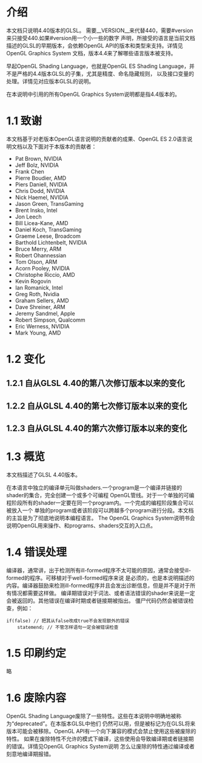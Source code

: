 # 介绍

本文档只说明4.40版本的GLSL。 需要__VERSION__来代替440，需要#version来只接受440.如果#version用一个小一些的数字
声明，所接受的语言是当前文档描述的GLSL的早期版本，会依赖OpenGL API的版本和类型来支持。详情见OpenGL Graphics System
文档，版本4.4来了解哪些语言版本被支持。

早起OpenGL Shading Language，也就是OpenGL ES Shading Language，并不是严格的4.4版本GLSL的子集，尤其是精度、命名隐藏规则，
以及接口变量的处理。详情见对应版本GLSL的说明。

在本说明中引用的所有OpenGL Graphics System说明都是指4.4版本的。

# 1.1 致谢

本文档基于对老版本OpenGL语言说明的贡献者的成果、OpenGL ES 2.0语言说明文档以及下面对于本版本的贡献者：

- Pat Brown, NVIDIA
- Jeff Bolz, NVIDIA
- Frank Chen
- Pierre Boudier, AMD
- Piers Daniell, NVIDIA
- Chris Dodd, NVIDIA
- Nick Haemel, NVIDIA
- Jason Green, TransGaming
- Brent Insko, Intel
- Jon Leech
- Bill Licea-Kane, AMD
- Daniel Koch, TransGaming
- Graeme Leese, Broadcom
- Barthold Lichtenbelt, NVIDIA
- Bruce Merry, ARM
- Robert Ohannessian
- Tom Olson, ARM
- Acorn Pooley, NVIDIA
- Christophe Riccio, AMD
- Kevin Rogovin
- Ian Romanick, Intel
- Greg Roth, Nvidia
- Graham Sellers, AMD
- Dave Shreiner, ARM
- Jeremy Sandmel, Apple
- Robert Simpson, Qualcomm
- Eric Werness, NVIDIA
- Mark Young, AMD

# 1.2 变化

## 1.2.1 自从GLSL 4.40的第八次修订版本以来的变化

## 1.2.2 自从GLSL 4.40的第七次修订版本以来的变化

## 1.2.3 自从GLSL 4.40的第六次修订版本以来的变化

# 1.3 概览

本文档描述了GLSL 4.40版本。

在本语言中独立的编译单元叫做shaders.一个program是一个编译并链接的shader的集合，完全创建一个或多个可编程
OpenGL管线。对于一个单独的可编程阶段所有的shader一定要在同一个program内。一个完成的编程阶段集合可以被放入一个
单独的program或者该阶段可以跨越多个program进行分段。本文档的主旨是为了彻底地说明本编程语言。
The OpenGL Graphics System说明书会说明OpenGL用来操作、和programs、shaders交互的入口点。

# 1.4 错误处理

编译器，通常讲，出于检测所有ill-formed程序不太可能的原因，通常会接受ill-formed的程序。可移植对于well-formed程序来说
是必须的，也是本说明描述的内容。编译器鼓励来检测ill-formed程序并且会发出诊断信息，但是并不是对于所有情况都需要这样做。
编译期错误对于词法、或者语法错误的shader来说是一定会被返回的。其他错误在编译时期或者链接期被指出。
僵尸代码仍然会被错误检查，例如：

```
if(false) // 把其从false改成true不会发现额外的错误
    statemend; // 不管怎样语句一定会被错误检查
```

# 1.5 印刷约定

略

# 1.6 废除内容

OpenGL Shading Language废除了一些特性。这些在本说明中明确地被称为“deprecated”。在本版本GLSL中他们
仍然可以用，但是被标记为在GLSL将来版本可能会被移除。OpenGL API有一个向下兼容的模式会禁止使用这些被废除的特性。
如果在废除特性不允许的模式下编译，这些使用会导致编译期或者链接期的错误。详情见OpenGL Graphics System说明
怎么让废除的特性通过编译或者刻意地编译期报错。